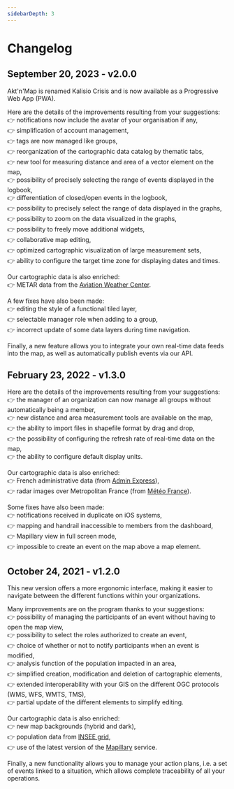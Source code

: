 ```yaml
---
sidebarDepth: 3
---
```


# Changelog

## September 20, 2023 - v2.0.0

Akt'n'Map is renamed Kalisio Crisis and is now available as a Progressive Web App (PWA).

Here are the details of the improvements resulting from your suggestions:\
👉 notifications now include the avatar of your organisation if any,\
👉 simplification of account management,\
👉 tags are now managed like groups,\
👉 reorganization of the cartographic data catalog by thematic tabs,\
👉 new tool for measuring distance and area of a vector element on the map,\
👉 possibility of precisely selecting the range of events displayed in the logbook,\
👉 differentiation of closed/open events in the logbook,\
👉 possibility to precisely select the range of data displayed in the graphs,\
👉 possibility to zoom on the data visualized in the graphs,\
👉 possibility to freely move additional widgets,\
👉 collaborative map editing,\
👉 optimized cartographic visualization of large measurement sets,\
👉 ability to configure the target time zone for displaying dates and times.

Our cartographic data is also enriched:\
👉 METAR data from the [Aviation Weather Center](https://www.aviationweather.gov/).

A few fixes have also been made:\
👉 editing the style of a functional tiled layer,\
👉 selectable manager role when adding to a group,\
👉 incorrect update of some data layers during time navigation.

Finally, a new feature allows you to integrate your own real-time data feeds into the map, as well as automatically publish events via our API.

## February 23, 2022 - v1.3.0

Here are the details of the improvements resulting from your suggestions:\
👉 the manager of an organization can now manage all groups without automatically being a member,\
👉 new distance and area measurement tools are available on the map,\
👉 the ability to import files in shapefile format by drag and drop,\
👉 the possibility of configuring the refresh rate of real-time data on the map,\
👉 the ability to configure default display units.

Our cartographic data is also enriched:\
👉 French administrative data (from [Admin Express](https://www.data.gouv.fr/fr/datasets/admin-express/)),\
👉 radar images over Metropolitan France (from [Météo France](https://donneespubliques.meteofrance.fr/?fond=produit&id_produit=98&id_rubrique=34)).

Some fixes have also been made:\
👉 notifications received in duplicate on iOS systems,\
👉 mapping and handrail inaccessible to members from the dashboard,\
👉 Mapillary view in full screen mode,\
👉 impossible to create an event on the map above a map element.

## October 24, 2021 - v1.2.0

This new version offers a more ergonomic interface, making it easier to navigate between the different functions within your organizations.

Many improvements are on the program thanks to your suggestions:\
👉 possibility of managing the participants of an event without having to open the map view,\
👉 possibility to select the roles authorized to create an event,\
👉 choice of whether or not to notify participants when an event is modified,\
👉 analysis function of the population impacted in an area,\
👉 simplified creation, modification and deletion of cartographic elements,\
👉 extended interoperability with your GIS on the different OGC protocols (WMS, WFS, WMTS, TMS),\
👉 partial update of the different elements to simplify editing.

Our cartographic data is also enriched:\
👉 new map backgrounds (hybrid and dark),\
👉 population data from [INSEE grid](https://www.insee.fr/fr/statistiques/4176305),\
👉 use of the latest version of the [Mapillary](https://www.mapillary.com/) service.

Finally, a new functionality allows you to manage your action plans, i.e. a set of events linked to a situation, which allows complete traceability of all your operations.